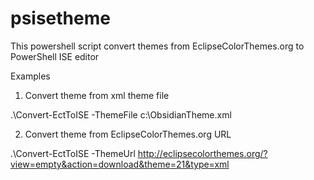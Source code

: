 psisetheme
==========

This powershell script convert themes from EclipseColorThemes.org to PowerShell ISE editor

Examples

1. Convert theme from xml theme file

.\Convert-EctToISE -ThemeFile c:\ObsidianTheme.xml 

2. Convert theme from EclipseColorThemes.org URL

.\Convert-EctToISE -ThemeUrl http://eclipsecolorthemes.org/?view=empty&action=download&theme=21&type=xml 
